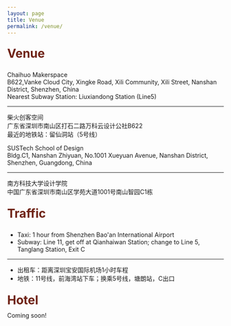 ```yaml
---
layout: page
title: Venue
permalink: /venue/
---
```


<div class="section-title">
    <h1 class="custom-h1">Venue</h1>
</div>

Chaihuo Makerspace <br>
B622,Vanke Cloud City, Xingke Road, Xili Community, Xili Street, Nanshan District, Shenzhen, China <br>
Nearest Subway Station: Liuxiandong Station (Line5) <br>

---

柴火创客空间 <br>
广东省深圳市南山区打石二路万科云设计公社B622 <br>
最近的地铁站：留仙洞站（5号线） <br>

SUSTech School of Design <br>
Bldg.C1, Nanshan Zhiyuan, No.1001 Xueyuan Avenue, Nanshan District, Shenzhen, Guangdong, China <br>

---

南方科技大学设计学院 <br>
中国广东省深圳市南山区学苑大道1001号南山智园C1栋 <br>

<div class="section-title">
    <h1 class="custom-h1">Traffic</h1>
</div>

*   Taxi: 1 hour from Shenzhen Bao'an International Airport
*   Subway: Line 11, get off at Qianhaiwan Station; change to Line 5, Tanglang Station, Exit C

---

*   出租车：距离深圳宝安国际机场1小时车程
*   地铁：11号线，前海湾站下车；换乘5号线，塘朗站，C出口

<div class="section-title">
    <h1 class="custom-h1">Hotel</h1>
</div>
Coming soon!

<style>
/* 如果你想让每个标题在一个特定的区域或者容器中居中，你也可以使用 .section-title 类： */
.section-title {
    text-align: center; /* 这会使容器内的所有元素居中 */
}

.custom-h1 {
    font-size: 2em; /* 或其他你需要的大小 */
    font-weight: bold; /* 使文本加粗 */
    color: #6f2316; /* 设置文本颜色为红色 */
    text-align: left; /* 居中文本 */
    margin: 0; /* 移除默认的边距 */
    padding: 10px 0; /* 可选：添加一些上下填充 */
}

.section-content-left {
    color: black; /* 设置文本颜色为黑色 */
    text-align: left; /* 居中文本 */
    margin: 0; /* 移除默认的边距 */
    padding: 10px 0; /* 可选：添加一些上下填充 */
    font-size: 1.5em; /* 设置字体大小，根据需要调整 */
}
</style>
